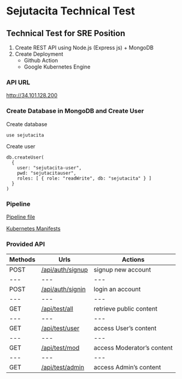 # Sejutacita Technical Test

## Technical Test for SRE Position

1. Create REST API using Node.js (Express js) + MongoDB
2. Create Deployment 
    - Github Action
    - Google Kubernetes Engine
### API URL
http://34.101.128.200

### Create Database in MongoDB and Create User 
Create database
```
use sejutacita
```
Create user
```
db.createUser(
  {
    user: "sejutacita-user",
    pwd: "sejutacitauser",
    roles: [ { role: "readWrite", db: "sejutacita" } ]
  }
)
```

### Pipeline
[Pipeline file](https://github.com/gilbranfairuz/sejutacita/blob/main/.github/workflows/pipeline.yml)

[Kubernetes Manifests](https://github.com/gilbranfairuz/sejutacita/tree/main/k8s)

### Provided API
Methods | Urls | Actions
--- | --- | ---
POST | [/api/auth/signup](http://34.101.128.200[/api/auth/signup) | signup new account
--- | --- | ---
POST | [/api/auth/signin](http://34.101.128.200[/api/auth/signin) | login an account
--- | --- | ---
GET | [/api/test/all](http://34.101.128.200/api/test/all) | retrieve public content
--- | --- | ---
GET | [/api/test/user](http://34.101.128.200/api/test/user) | access User’s content
--- | --- | ---
GET | [/api/test/mod](http://34.101.128.200/api/test/mod) | access Moderator’s content
--- | --- | ---
GET | [/api/test/admin](http://34.101.128.200/api/test/admin) | access Admin’s content
